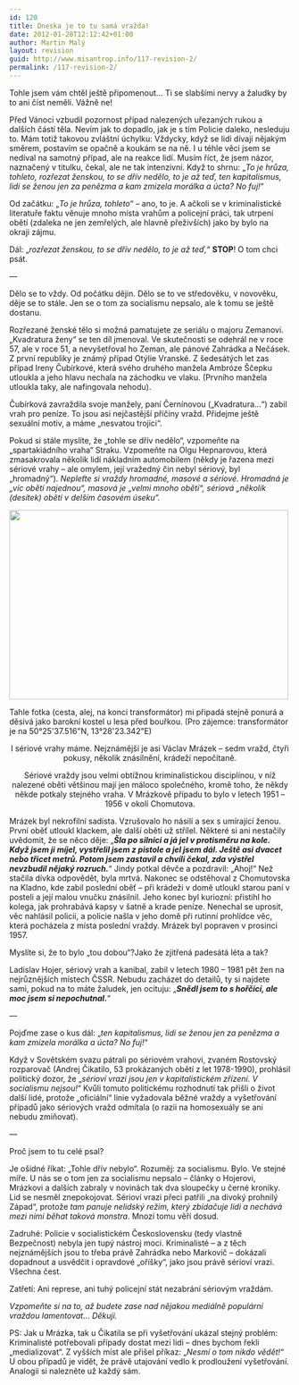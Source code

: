 ```yaml
---
id: 120
title: Dneska je to tu samá vražda!
date: 2012-01-28T12:12:42+01:00
author: Martin Malý
layout: revision
guid: http://www.misantrop.info/117-revision-2/
permalink: /117-revision-2/
---
```

Tohle jsem vám chtěl ještě připomenout&#8230; Ti se slabšími nervy a žaludky by to ani číst neměli. Vážně ne!

<!--more-->

Před Vánoci vzbudil pozornost případ nalezených uřezaných rukou a dalších částí těla. Nevím jak to dopadlo, jak je s tím Policie daleko, nesleduju to. Mám totiž takovou zvláštní úchylku: Vždycky, když se lidi dívají nějakým směrem, postavím se opačně a koukám se na ně. I u téhle věci jsem se nedíval na samotný případ, ale na reakce lidí. Musím říct, že jsem názor, naznačený v titulku, čekal, ale ne tak intenzivní. Když to shrnu: &#8222;_To je hrůza, tohleto, rozřezat ženskou, to se dřív nedělo, to je až teď, ten kapitalismus, lidi se ženou jen za penězma a kam zmizela morálka a úcta? No fuj!_&#8220;

Od začátku: &#8222;_To je hrůza, tohleto_&#8220; &#8211; ano, to je. A ačkoli se v kriminalistické literatuře faktu věnuje mnoho místa vrahům a policejní práci, tak utrpení obětí (zdaleka ne jen zemřelých, ale hlavně přeživších) jako by bylo na okraji zájmu.

Dál: &#8222;_rozřezat ženskou, to se dřív nedělo, to je až teď,_&#8220; **STOP**! O tom chci psát.

&#8212;

Dělo se to vždy. Od počátku dějin. Dělo se to ve středověku, v novověku, děje se to stále. Jen se o tom za socialismu nepsalo, ale k tomu se ještě dostanu.

Rozřezané ženské tělo si možná pamatujete ze seriálu o majoru Zemanovi. &#8222;Kvadratura ženy&#8220; se ten díl jmenoval. Ve skutečnosti se odehrál ne v roce 57, ale v roce 51, a nevyšetřoval ho Zeman, ale pánové Zahrádka a Nečásek. Z první republiky je známý případ Otýlie Vranské. Z šedesátých let zas případ Ireny Čubírkové, která svého druhého manžela Ambróze Ščepku utloukla a jeho hlavu nechala na záchodku ve vlaku. (Prvního manžela utloukla taky, ale nafingovala nehodu).

Čubírková zavraždila svoje manžely, paní Černínovou (&#8222;Kvadratura&#8230;&#8220;) zabil vrah pro peníze. To jsou asi nejčastější příčiny vražd. Přidejme ještě sexuální motiv, a máme &#8222;nesvatou trojici&#8220;.

Pokud si stále myslíte, že &#8222;tohle se dřív nedělo&#8220;, vzpomeňte na &#8222;spartakiádního vraha&#8220; Straku. Vzpomeňte na Olgu Hepnarovou, která zmasakrovala několik lidí nákladním automobilem (někdy je řazena mezi sériové vrahy &#8211; ale omylem, její vražedný čin nebyl sériový, byl &#8222;hromadný&#8220;). _Nepleťte si vraždy hromadné, masové a sériové. Hromadná je &#8222;víc obětí najednou&#8220;, masová je &#8222;velmi mnoho obětí&#8220;, sériová &#8222;několik (desítek) obětí v delším časovém úseku&#8220;._

<div id="attachment_118" style="width: 510px" class="wp-caption aligncenter">
  <a href="http://www.misantrop.info/?attachment_id=118" rel="attachment wp-att-118"><img aria-describedby="caption-attachment-118" class=" wp-image-118 " title="produkt-1189443454" src="http://www.misantrop.info/wp-content/uploads/2012/01/produkt-1189443454-500x339.jpg" alt="" width="500" height="339" srcset="https://www.misantrop.info/wp-content/uploads/2012/01/produkt-1189443454-500x339.jpg 500w, https://www.misantrop.info/wp-content/uploads/2012/01/produkt-1189443454-200x135.jpg 200w, https://www.misantrop.info/wp-content/uploads/2012/01/produkt-1189443454.jpg 640w" sizes="(max-width: 500px) 100vw, 500px" /></a>
  
  <p id="caption-attachment-118" class="wp-caption-text">
    Tahle fotka (cesta, alej, na konci transformátor) mi připadá stejně ponurá a děsivá jako barokní kostel u lesa před bouřkou. (Pro zájemce: transformátor je na 50°25'37.516"N, 13°28'23.342"E)
  </p>
</div>

<p style="text-align: center;">
  I sériové vrahy máme. Nejznámější je asi Václav Mrázek &#8211; sedm vražd, čtyři pokusy, několik znásilnění, krádeží nepočítaně.
</p>

<p style="text-align: center;">
  Sériové vraždy jsou velmi obtížnou kriminalistickou disciplínou, v níž nalezené oběti většinou mají jen máloco společného, kromě toho, že někdy někde potkaly stejného vraha. V Mrázkově případu to bylo v letech 1951 &#8211; 1956 v okolí Chomutova.
</p>

Mrázek byl nekrofilní sadista. Vzrušovalo ho násilí a sex s umírající ženou. První oběť utloukl klackem, ale další oběti už střílel. Některé si ani nestačily uvědomit, že se něco děje: &#8222;_**Šla po silnici a já jel v protisměru na kole. Když jsem ji míjel, vystřelil jsem z pistole a jel jsem dál. Ještě asi dvacet nebo třicet metrů. Potom jsem zastavil a chvíli čekal, zda výstřel nevzbudil nějaký rozruch.**_&#8220; Jindy potkal děvče a pozdravil: &#8222;Ahoj!&#8220; Než stačila dívka odpovědět, byla mrtvá. Nakonec se odstěhoval z Chomutovska na Kladno, kde zabil poslední oběť &#8211; při krádeži v domě utloukl starou paní v posteli a její malou vnučku znásilnil. Jeho konec byl kuriozní: přistihl ho kolega, jak prohrabává kapsy v šatně a krade peníze. Nenechal se uprosit, věc nahlásil policii, a policie našla v jeho domě při rutinní prohlídce věc, která pocházela z místa poslední vraždy. Mrázek byl popraven v prosinci 1957.

Myslíte si, že to bylo &#8222;tou dobou&#8220;?Jako že zjitřená padesátá léta a tak?

Ladislav Hojer, sériový vrah a kanibal, zabil v letech 1980 &#8211; 1981 pět žen na nejrůznějších místech ČSSR. Nebudu zacházet do detailů, ty si najdete sami, pokud na to máte žaludek, jen ocituju: &#8222;_**Snědl jsem to s hořčicí, ale moc jsem si nepochutnal.**_&#8220;

&#8212;

Pojďme zase o kus dál: &#8222;_ten kapitalismus, lidi se ženou jen za penězma a kam zmizela morálka a úcta? No fuj!_&#8220;

Když v Sovětském svazu pátrali po sériovém vrahovi, zvaném Rostovský rozparovač (Andrej Čikatilo, 53 prokázaných obětí z let 1978-1990), prohlásil politický dozor, že &#8222;_sérioví vrazi jsou jen v kapitalistickém zřízení. V socialismu nejsou!_&#8220; Kvůli tomuto politickému rozhodnutí tak přišli o život další lidé, protože &#8222;oficiální&#8220; linie vyžadovala běžné vraždy a vyšetřování případů jako sériových vražd odmítala (o razii na homosexuály se ani nebudu zmiňovat).

&#8212;

Proč jsem to tu celé psal?

Je ošidné říkat: &#8222;Tohle dřív nebylo&#8220;. Rozuměj: za socialismu. Bylo. Ve stejné míře. U nás se o tom jen za socialismu nepsalo &#8211; články o Hojerovi, Mrázkovi a dalších zabraly v novinách tak dva sloupečky u černé kroniky. Lid se nesměl znepokojovat. Sérioví vrazi přeci patřili &#8222;na divoký prohnilý Západ&#8220;, protože _tam panuje nelidský režim, který zbídačuje lidi a nechává mezi nimi běhat taková monstra_. Mnozí tomu věří dosud.

Zadruhé: Policie v socialistickém Československu (tedy vlastně Bezpečnost) nebyla jen tupý nástroj moci. Kriminalisté &#8211; a z těch nejznámějších jsou to třeba právě Zahrádka nebo Markovič &#8211; dokázali dopadnout a usvědčit i opravdové &#8222;oříšky&#8220;, jako jsou právě sérioví vrazi. Všechna čest.

Zatřetí: Ani represe, ani tuhý policejní stát nezabrání sériovým vraždám.

_Vzpomeňte si na to, až budete zase nad nějakou mediálně populární vraždou lamentovat&#8230; Děkuji._

PS: Jak u Mrázka, tak u Čikatila se při vyšetřování ukázal stejný problém: Kriminalisté potřebovali případy dostat mezi lidi &#8211; dnes bychom řekli &#8222;medializovat&#8220;. Z vyšších míst ale přišel příkaz: &#8222;_Nesmí o tom nikdo vědět!_&#8220; U obou případů je vidět, že právě utajování vedlo k prodloužení vyšetřování. Analogii si nalezněte už každý sám.